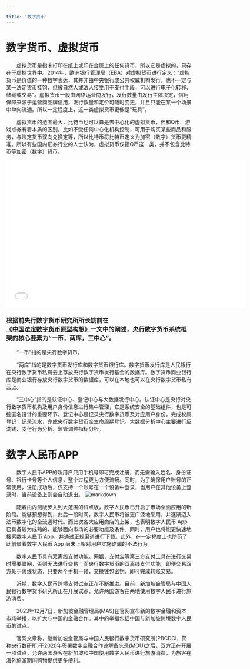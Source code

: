 ```yaml
---

title: '数字货币'
---
```




# 数字货币、虚拟货币
&emsp;&emsp;虚拟货币是指未打印在纸上或印在金属上的任何货币，所以它是虚拟的，只存在于虚拟世界中。2014年，欧洲银行管理局（EBA）对虚拟货币进行定义：“虚拟货币是价值的一种数字表达，其并非由中央银行或公共权威机构发行，也不一定与某一法定货币挂钩，但被自然人或法人接受用于支付手段，可以进行电子化转移、储藏或交易”。虚拟货币一般由网络运营商发行，发行数量由发行主体决定，信用保障来源于运营商品牌信用，发行数量和定价可随时变更，并且只能在某一个场景中单向流通。所以一定程度上，这一类虚拟货币更像是“玩具”。

&emsp;&emsp;虚拟货币的范围最大，比特币也可以算是去中心化的虚拟货币，但和Q币、游戏点券有着本质的区别，比如不受任何中心化机构控制，可用于购买某些商品和服务，与法定货币双向兑换定等，所以比特币将比特币定义为加密（数字）货币更精准。所以有些国内证券行业的人士认为，虚拟货币仅指Q币这一类，并不包含比特币等加密（数字）货币。

<iframe src="//player.bilibili.com/player.html?aid=670150376&bvid=BV1ha4y1s79i&cid=254704114&p=1" scrolling="no" border="0" frameborder="no" framespacing="0" allowfullscreen="true"width="650px" height="400px"> </iframe>

### 根据前央行数字货币研究所所长姚前在[《中国法定数字货币原型构想》](https://www.cnki.com.cn/Article/CJFDTotal-ZGJR201617005.htm)一文中的阐述，央行数字货币系统框架的核心要素为“一币，两库，三中心”。
&emsp;&emsp;“一币”指的是央行数字货币。

&emsp;&emsp;“两库”指的是数字货币发行库和数字货币银行库。数字货币发行库是人民银行在央行数字货币私有云上存放央行数字货币发行基金的数据库。数字货币商业银行库是商业银行存放央行数字货币的数据库，可以在本地也可以在央行数字货币私有云上。

&emsp;&emsp;“三中心”指的是认证中心、登记中心与大数据发行中心。认证中心是央行对央行数字货币机构及用户身份信息进行集中管理，它是系统安全的基础组件，也是可控匿名设计的重要环节。登记中心是记录央行数字货币及对应用户身份，完成权属登记；记录流水，完成央行数字货币全生命周期登记。大数据分析中心主要进行反洗钱、支付行为分析、监管调控指标分析。


# 数字人民币APP
&emsp;&emsp;数字人民币APP的新用户只用手机号即可完成注册，而无需输入姓名、身份证号、银行卡号等个人信息，整个过程更为方便流畅。同时，为了确保用户账号的正常使用，注册成功后，仅支持一个账号在一个设备中登录，当用户在其他设备上登录时，当前设备上则会自动退出。
![markdown](https://ts1.cn.mm.bing.net/th/id/R-C.9c45d61ef38611193826be9e55616f71?rik=9DXZN2uXDhoU6Q&riu=http%3a%2f%2fimage.nbd.com.cn%2fuploads%2farticles%2fimages%2f1114928%2f1.jpg&ehk=w8N0nZgpYva5qwMU2pEJdSv3J5vTDm5o2xU3wENkSAw%3d&risl=&pid=ImgRaw&r=0)




&emsp;&emsp;随着由内测版步入到大范围的试点版，数字人民币已开启了市场全面应用的新阶段。能够预想得到，此后一段时间，数字人民币将被更广泛地采用，并逐渐迈入法币数字化的全流通时代。而此次各大应用商店的上架，也表明数字人民币 App 已具备较为成熟的、能够面向市场的必要功能及条件。同时，用户也将能更快速地搜索数字人民币 App，并通过正规渠道进行下载。此外，在一定程度上也防范了此前借着数字人民币 
App 尚未上架对用户实施诈骗的不法行为。

&emsp;&emsp;数字人民币具有双离线支付功能。网银，支付宝等第三方支付工具在进行交易时需要联网，否则无法进行交易；而央行数字货币的双离线支付功能，即便交易双方处于离线状态，只要两个手机一碰，交换钱包密钥，即可完成转账交易。

&emsp;&emsp;近期，数字人民币跨境支付试点正在不断推进。目前，新加坡金管局与中国人民银行数字货币研究所正在开展试点，允许两国游客在两地使用数字人民币进行旅游消费。

&emsp;&emsp;2023年12月7日，新加坡金融管理局(MAS)在官网宣布新的数字金融和资本市场举措，以扩大与中国的金融合作。其中的举措包括中国与新加坡跨境数字人民币的试点。

&emsp;&emsp;官网文章称，继新加坡金管局与中国人民银行数字货币研究所(PBCDCI，简称央行数研所)于2020年签署数字金融合作谅解备忘录(MOU)之后，双方正在开展一项试点，允许两国游客在新加坡和中国使用数字人民币进行旅游消费，为旅客在海外旅游期间购物提供更多便利。


